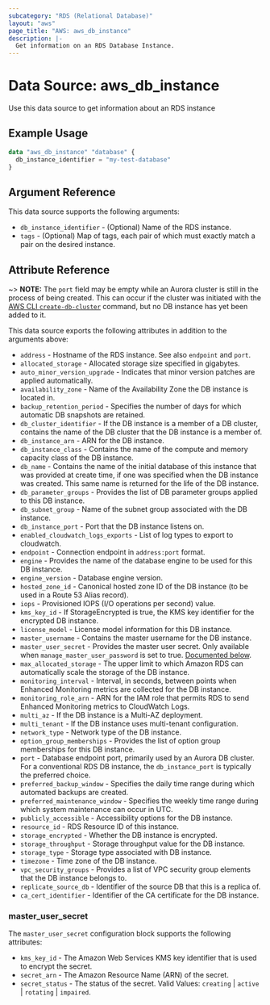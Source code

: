 ```yaml
---
subcategory: "RDS (Relational Database)"
layout: "aws"
page_title: "AWS: aws_db_instance"
description: |-
  Get information on an RDS Database Instance.
---
```


# Data Source: aws_db_instance

Use this data source to get information about an RDS instance

## Example Usage

```terraform
data "aws_db_instance" "database" {
  db_instance_identifier = "my-test-database"
}
```

## Argument Reference

This data source supports the following arguments:

* `db_instance_identifier` - (Optional) Name of the RDS instance.
* `tags` - (Optional) Map of tags, each pair of which must exactly match a pair on the desired instance.

## Attribute Reference

~> **NOTE:** The `port` field may be empty while an Aurora cluster is still in the process of being created. This can occur if the cluster was initiated with the [AWS CLI `create-db-cluster`](https://docs.aws.amazon.com/cli/latest/reference/rds/create-db-cluster.html) command, but no DB instance has yet been added to it.

This data source exports the following attributes in addition to the arguments above:

* `address` - Hostname of the RDS instance. See also `endpoint` and `port`.
* `allocated_storage` - Allocated storage size specified in gigabytes.
* `auto_minor_version_upgrade` - Indicates that minor version patches are applied automatically.
* `availability_zone` - Name of the Availability Zone the DB instance is located in.
* `backup_retention_period` - Specifies the number of days for which automatic DB snapshots are retained.
* `db_cluster_identifier` - If the DB instance is a member of a DB cluster, contains the name of the DB cluster that the DB instance is a member of.
* `db_instance_arn` - ARN for the DB instance.
* `db_instance_class` - Contains the name of the compute and memory capacity class of the DB instance.
* `db_name` - Contains the name of the initial database of this instance that was provided at create time, if one was specified when the DB instance was created. This same name is returned for the life of the DB instance.
* `db_parameter_groups` - Provides the list of DB parameter groups applied to this DB instance.
* `db_subnet_group` - Name of the subnet group associated with the DB instance.
* `db_instance_port` - Port that the DB instance listens on.
* `enabled_cloudwatch_logs_exports` - List of log types to export to cloudwatch.
* `endpoint` - Connection endpoint in `address:port` format.
* `engine` - Provides the name of the database engine to be used for this DB instance.
* `engine_version` - Database engine version.
* `hosted_zone_id` - Canonical hosted zone ID of the DB instance (to be used in a Route 53 Alias record).
* `iops` - Provisioned IOPS (I/O operations per second) value.
* `kms_key_id` - If StorageEncrypted is true, the KMS key identifier for the encrypted DB instance.
* `license_model` - License model information for this DB instance.
* `master_username` - Contains the master username for the DB instance.
* `master_user_secret` - Provides the master user secret. Only available when `manage_master_user_password` is set to true. [Documented below](#master_user_secret).
* `max_allocated_storage` - The upper limit to which Amazon RDS can automatically scale the storage of the DB instance.
* `monitoring_interval` - Interval, in seconds, between points when Enhanced Monitoring metrics are collected for the DB instance.
* `monitoring_role_arn` - ARN for the IAM role that permits RDS to send Enhanced Monitoring metrics to CloudWatch Logs.
* `multi_az` - If the DB instance is a Multi-AZ deployment.
* `multi_tenant` - If the DB instance uses multi-tenant configuration.
* `network_type` - Network type of the DB instance.
* `option_group_memberships` - Provides the list of option group memberships for this DB instance.
* `port` - Database endpoint port, primarily used by an Aurora DB cluster. For a conventional RDS DB instance, the `db_instance_port` is typically the preferred choice.
* `preferred_backup_window` - Specifies the daily time range during which automated backups are created.
* `preferred_maintenance_window` -  Specifies the weekly time range during which system maintenance can occur in UTC.
* `publicly_accessible` - Accessibility options for the DB instance.
* `resource_id` - RDS Resource ID of this instance.
* `storage_encrypted` - Whether the DB instance is encrypted.
* `storage_throughput` - Storage throughput value for the DB instance.
* `storage_type` - Storage type associated with DB instance.
* `timezone` - Time zone of the DB instance.
* `vpc_security_groups` - Provides a list of VPC security group elements that the DB instance belongs to.
* `replicate_source_db` - Identifier of the source DB that this is a replica of.
* `ca_cert_identifier` - Identifier of the CA certificate for the DB instance.

### master_user_secret

The `master_user_secret` configuration block supports the following attributes:

* `kms_key_id` - The Amazon Web Services KMS key identifier that is used to encrypt the secret.
* `secret_arn` - The Amazon Resource Name (ARN) of the secret.
* `secret_status` - The status of the secret. Valid Values: `creating` | `active` | `rotating` | `impaired`.
